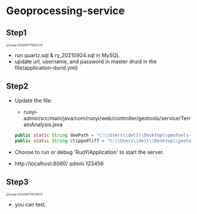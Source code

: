 # Geoprocessing-service

## Step1

<img src="C:\Users\dell\AppData\Roaming\Typora\typora-user-images\image-20220817112620275.png" alt="image-20220817112620275" style="zoom: 50%;" />

+ run quartz.sql & ry_20210924.sql in MySQL
+ update url, username, and password in master druid in the file(application-durid.yml)

## Step2

+ Update the file: 

  + ruoyi-admin/src/main/java/com/ruoyi/web/controller/geotools/service/TerrainAnalysis.java 

  ```java
  public static String demPath = "C:\\Users\\dell\\Desktop\\geotools-data\\安徽省_高程_Level_13.tif";
  public static String clippedTiff = "C:\\Users\\dell\\Desktop\\geotools-data\\clippedTiff.tif";
  ```

+ Choose to run or debug 'RuoYiApplication' to start the server.

+ http://localhost:8080/   admin  123456

## Step3

<img src="C:\Users\dell\AppData\Roaming\Typora\typora-user-images\image-20220817114728072.png" alt="image-20220817114728072" style="zoom: 50%;" />

+ you can test.



